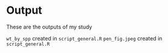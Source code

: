 # Output 
These are the outputs of my study

`wt_by_spp` created in `script_general.R` 
`pen_fig.jpeg` created  in `script_general.R`
